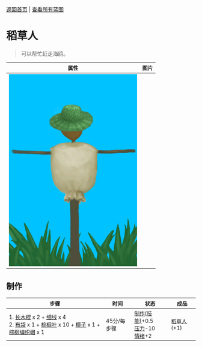 [返回首页](index.md)   |  [查看所有蓝图](blueprint.md)
# 稻草人  
> 可以帮忙赶走海鸥。  
  
  属性  |   图片   
 ----  |  ----:   
   |  ![](Sprite/Scarecrow.png)   
  
## 制作  
步骤  |  时间  |  状态  |  成品  
----  |  ----  |  ----  |  ----  
1. [长木棍](StickLong.md) x 2 + [细线](CordFiber.md) x 4<br>2. [布袋](Sack.md) x 1 + [棕榈叶](PalmFronds.md) x 10 + [椰子](Coconut.md) x 1 + [棕榈编织帽](HatWoven.md) x 1  |  45分/每步骤  |  [制作(技能)](Skill_Crafting.md)+0.5<br>[压力](Stress.md)-10<br>[情绪](Morale.md)+2  |  [稻草人](Scarecrow.md)(+1)  
